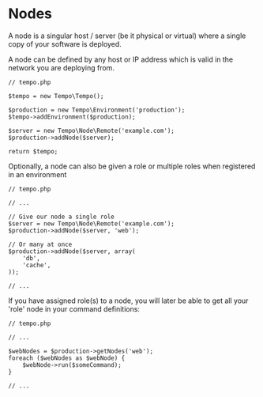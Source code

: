 # Nodes

A node is a singular host / server (be it physical or virtual) where a single copy of your software is deployed.

A node can be defined by any host or IP address which is valid in the network you are deploying from.

    // tempo.php

    $tempo = new Tempo\Tempo();

    $production = new Tempo\Environment('production');
    $tempo->addEnvironment($production);

    $server = new Tempo\Node\Remote('example.com');
    $production->addNode($server);

    return $tempo;


Optionally, a node can also be given a role or multiple roles when registered in an environment

    // tempo.php

    // ...

    // Give our node a single role
    $server = new Tempo\Node\Remote('example.com');
    $production->addNode($server, 'web');

    // Or many at once
    $production->addNode($server, array(
        'db',
        'cache',
    ));

    // ...


If you have assigned role(s) to a node, you will later be able to get all your 'role' node in your command definitions:

    // tempo.php

    // ...

    $webNodes = $production->getNodes('web');
    foreach ($webNodes as $webNode) {
        $webNode->run($someCommand);
    }

    // ...
